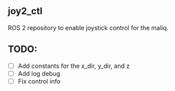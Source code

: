 ## joy2_ctl

ROS 2 repository to enable joystick control for the maliq. 



## TODO: 

- [ ] Add constants for the x_dir, y_dir, and z
- [ ] Add log debug 
- [ ] Fix control info 
